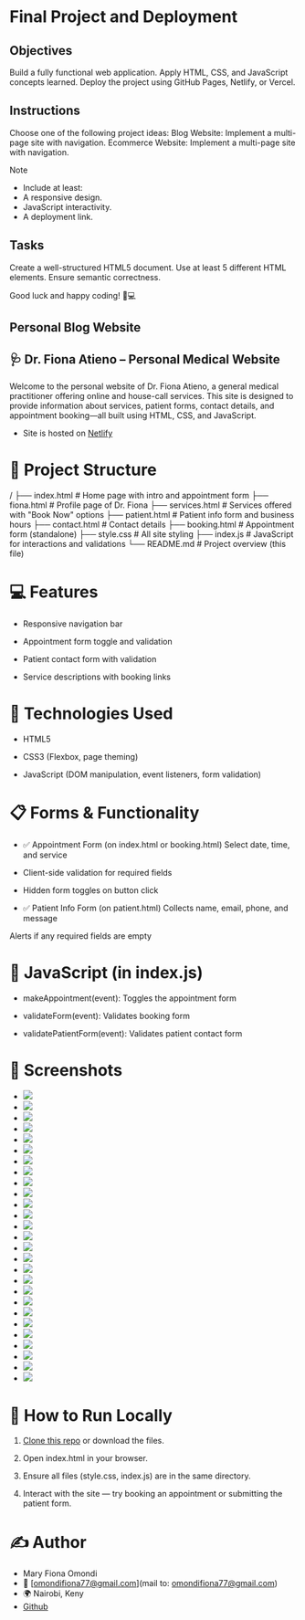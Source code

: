 # Final Project and Deployment

## Objectives

Build a fully functional web application.
Apply HTML, CSS, and JavaScript concepts learned.
Deploy the project using GitHub Pages, Netlify, or Vercel.

## Instructions

Choose one of the following project ideas:
Blog Website: Implement a multi-page site with navigation.
Ecommerce Website: Implement a multi-page site with navigation.

> [!NOTE]
>
> - Include at least:
> - A responsive design.
> - JavaScript interactivity.
> - A deployment link.

## Tasks

Create a well-structured HTML5 document.
Use at least 5 different HTML elements.
Ensure semantic correctness.

Good luck and happy coding! 🚀💻

## Personal Blog Website

## 🩺 Dr. Fiona Atieno – Personal Medical Website

Welcome to the personal website of Dr. Fiona Atieno, a general medical practitioner offering online and house-call services. This site is designed to provide information about services, patient forms, contact details, and appointment booking—all built using HTML, CSS, and JavaScript.

- Site is hosted on [Netlify](https://drfionaatieno.netlify.app/)

# 📂 Project Structure

/
├── index.html # Home page with intro and appointment form
├── fiona.html # Profile page of Dr. Fiona
├── services.html # Services offered with "Book Now" options
├── patient.html # Patient info form and business hours
├── contact.html # Contact details
├── booking.html # Appointment form (standalone)
├── style.css # All site styling
├── index.js # JavaScript for interactions and validations
└── README.md # Project overview (this file)

# 💻 Features

- Responsive navigation bar

- Appointment form toggle and validation

- Patient contact form with validation

- Service descriptions with booking links

# 🧠 Technologies Used

- HTML5

- CSS3 (Flexbox, page theming)

- JavaScript (DOM manipulation, event listeners, form validation)

# 📋 Forms & Functionality

- ✅ Appointment Form (on index.html or booking.html)
  Select date, time, and service

- Client-side validation for required fields

- Hidden form toggles on button click

- ✅ Patient Info Form (on patient.html)
  Collects name, email, phone, and message

Alerts if any required fields are empty

# 🔁 JavaScript (in index.js)

- makeAppointment(event): Toggles the appointment form

- validateForm(event): Validates booking form

- validatePatientForm(event): Validates patient contact form

# 📸 Screenshots

- <img src="Screenshots/Screenshot (110).png" />
- <img src="Screenshots/Screenshot (111).png" />
- <img src="Screenshots/Screenshot (112).png" />
- <img src="Screenshots/Screenshot (113).png" />
- <img src="Screenshots/Screenshot (114).png" />
- <img src="Screenshots/Screenshot (115).png" />
- <img src="Screenshots/Screenshot (116).png" />
- <img src="Screenshots/Screenshot (117).png" />
- <img src="Screenshots/Screenshot (118).png" />
- <img src="Screenshots/Screenshot (119).png" />
- <img src="Screenshots/Screenshot (120).png" />
- <img src="Screenshots/Screenshot (121).png" />
- <img src="Screenshots/Screenshot (122).png" />
- <img src="Screenshots/Screenshot (123).png" />
- <img src="Screenshots/Screenshot (124).png" />
- <img src="Screenshots/Screenshot (125).png" />
- <img src="Screenshots/Screenshot (126).png" />
- <img src="Screenshots/Screenshot (127).png" />
- <img src="Screenshots/Screenshot (128).png" />
- <img src="Screenshots/Screenshot (128).png" />
- <img src="Screenshots/Screenshot (129).png" />
- <img src="Screenshots/Screenshot (130).png" />
- <img src="Screenshots/Screenshot (131).png" />
- <img src="Screenshots/Screenshot (132).png" />
- <img src="Screenshots/Screenshot (133).png" />
- <img src="Screenshots/Screenshot (134).png" />
- <img src="Screenshots/Screenshot (135).png" />

# 🚀 How to Run Locally

1. [Clone this repo](https://github.com/fiona12-code/feb-2025-final-project-and-deployment-fiona12-code) or download the files.

2. Open index.html in your browser.

3. Ensure all files (style.css, index.js) are in the same directory.

4. Interact with the site — try booking an appointment or submitting the patient form.

# ✍️ Author

- Mary Fiona Omondi
- 📧 [omondifiona77@gmail.com](mail to: omondifiona77@gmail.com)
- 🌍 Nairobi, Keny
- [Github](https://github.com/fiona12-code)
